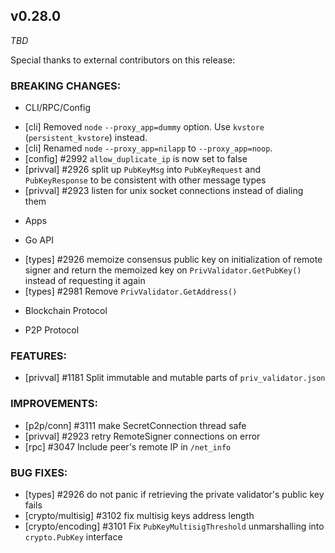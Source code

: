 ## v0.28.0

*TBD*

Special thanks to external contributors on this release:

### BREAKING CHANGES:

* CLI/RPC/Config
- [cli] Removed `node` `--proxy_app=dummy` option. Use `kvstore` (`persistent_kvstore`) instead.
- [cli] Renamed `node` `--proxy_app=nilapp` to `--proxy_app=noop`.
- [config] \#2992 `allow_duplicate_ip` is now set to false
- [privval] \#2926 split up `PubKeyMsg` into `PubKeyRequest` and `PubKeyResponse` to be consistent with other message types
- [privval] \#2923 listen for unix socket connections instead of dialing them

* Apps

* Go API
- [types] \#2926 memoize consensus public key on initialization of remote signer and return the memoized key on
`PrivValidator.GetPubKey()` instead of requesting it again
- [types] \#2981 Remove `PrivValidator.GetAddress()`

* Blockchain Protocol

* P2P Protocol

### FEATURES:
- [privval] \#1181 Split immutable and mutable parts of `priv_validator.json`

### IMPROVEMENTS:
- [p2p/conn] \#3111 make SecretConnection thread safe
- [privval] \#2923 retry RemoteSigner connections on error
- [rpc] \#3047 Include peer's remote IP in `/net_info`

### BUG FIXES:
- [types] \#2926 do not panic if retrieving the private validator's public key fails
- [crypto/multisig] \#3102 fix multisig keys address length
- [crypto/encoding] \#3101 Fix `PubKeyMultisigThreshold` unmarshalling into `crypto.PubKey` interface
